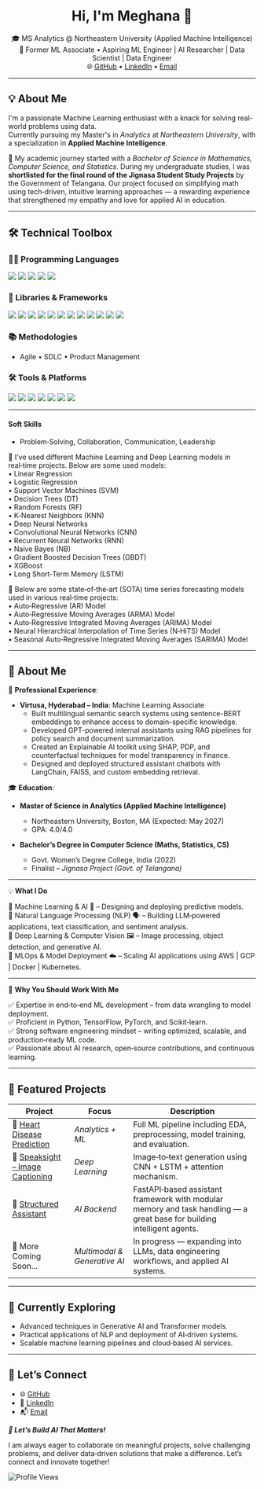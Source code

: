 <h1 align="center">Hi, I'm Meghana 👋</h1>

<p align="center">
  🎓 MS Analytics @ Northeastern University (Applied Machine Intelligence)<br>
  💼 Former ML Associate • Aspiring ML Engineer | AI Researcher | Data Scientist | Data Engineer<br>
  🌐 <a href="https://github.com/Meghanayalam">GitHub</a> • 
  <a href="https://www.linkedin.com/in/meghanayalam">LinkedIn</a> • 
  <a href="mailto:yalammeghana@gmail.com">Email</a>
</p>

---

## 💡 About Me

I'm a passionate Machine Learning enthusiast with a knack for solving real-world problems using data.  
Currently pursuing my Master's in *Analytics* at *Northeastern University*, with a specialization in **Applied Machine Intelligence**.

📘 My academic journey started with a *Bachelor of Science in Mathematics, Computer Science, and Statistics*. During my undergraduate studies, I was **shortlisted for the final round of the Jignasa Student Study Projects** by the Government of Telangana. Our project focused on simplifying math using tech‑driven, intuitive learning approaches — a rewarding experience that strengthened my empathy and love for applied AI in education.

---
## 🛠️ Technical Toolbox

### 👩‍💻 Programming Languages
<p>
  <img src="https://img.shields.io/badge/Python-3776AB?logo=python&logoColor=white&style=flat-square"/>
  <img src="https://img.shields.io/badge/Java-ED8B00?logo=java&logoColor=white&style=flat-square"/>
  <img src="https://img.shields.io/badge/SQL-4479A1?logo=postgresql&logoColor=white&style=flat-square"/>
  <img src="https://img.shields.io/badge/PL%2FSQL-336791?logo=oracle&logoColor=white&style=flat-square"/>
  <img src="https://img.shields.io/badge/HTML-E34F26?logo=html5&logoColor=white&style=flat-square"/>
</p>

### 🧪 Libraries & Frameworks
<p>
  <img src="https://img.shields.io/badge/TensorFlow-FF6F00?logo=tensorflow&logoColor=white&style=flat-square"/>
  <img src="https://img.shields.io/badge/PyTorch-EE4C2C?logo=pytorch&logoColor=white&style=flat-square"/>
  <img src="https://img.shields.io/badge/Scikit--Learn-F7931E?logo=scikitlearn&logoColor=white&style=flat-square"/>
  <img src="https://img.shields.io/badge/NumPy-013243?logo=numpy&logoColor=white&style=flat-square"/>
  <img src="https://img.shields.io/badge/Pandas-150458?logo=pandas&logoColor=white&style=flat-square"/>
  <img src="https://img.shields.io/badge/Matplotlib-008080?logo=python&logoColor=white&style=flat-square"/>
  <img src="https://img.shields.io/badge/Seaborn-008080?logo=python&logoColor=white&style=flat-square"/>
  <img src="https://img.shields.io/badge/LIME-FF4081?logo=python&logoColor=white&style=flat-square"/>
  <img src="https://img.shields.io/badge/SHAP-FF4500?logo=python&logoColor=white&style=flat-square"/>
  <img src="https://img.shields.io/badge/Flask-000000?logo=flask&logoColor=white&style=flat-square"/>
  <img src="https://img.shields.io/badge/Django-092E20?logo=django&logoColor=white&style=flat-square"/>
  <img src="https://img.shields.io/badge/Spring-6DB33F?logo=spring&logoColor=white&style=flat-square"/>
</p>

### 📚 Methodologies
- Agile • SDLC • Product Management

### 🛠️ Tools & Platforms
<p>
  <img src="https://img.shields.io/badge/Git-F05032?logo=git&logoColor=white&style=flat-square"/>
  <img src="https://img.shields.io/badge/BitBucket-0052CC?logo=bitbucket&logoColor=white&style=flat-square"/>
  <img src="https://img.shields.io/badge/Tortoise_SVN-80B3FF?logo=subversion&logoColor=white&style=flat-square"/>
  <img src="https://img.shields.io/badge/GCP-4285F4?logo=google-cloud&logoColor=white&style=flat-square"/>
  <img src="https://img.shields.io/badge/Docker-2496ED?logo=docker&logoColor=white&style=flat-square"/>
  <img src="https://img.shields.io/badge/Jenkins-D24939?logo=jenkins&logoColor=white&style=flat-square"/>
  <img src="https://img.shields.io/badge/CI%2FCD-47A248?logo=githubactions&logoColor=white&style=flat-square"/>
</p>



----

#### **Soft Skills**  
- Problem‑Solving, Collaboration, Communication, Leadership

🔭 I've used different Machine Learning and Deep Learning models in real‑time projects. Below are some used models:  
• Linear Regression  
• Logistic Regression  
• Support Vector Machines (SVM)  
• Decision Trees (DT)  
• Random Forests (RF)  
• K‑Nearest Neighbors (KNN)  
• Deep Neural Networks  
• Convolutional Neural Networks (CNN)  
• Recurrent Neural Networks (RNN)  
• Naive Bayes (NB)  
• Gradient Boosted Decision Trees (GBDT)  
• XGBoost  
• Long Short‑Term Memory (LSTM)

🔭 Below are some state‑of‑the‑art (SOTA) time series forecasting models used in various real‑time projects:  
• Auto‑Regressive (AR) Model  
• Auto‑Regressive Moving Averages (ARMA) Model  
• Auto‑Regressive Integrated Moving Averages (ARIMA) Model  
• Neural Hierarchical Interpolation of Time Series (N‑HiTS) Model  
• Seasonal Auto‑Regressive Integrated Moving Averages (SARIMA) Model  

---
## 🌟 About Me
💼 **Professional Experience**:

- **Virtusa, Hyderabad – India**: Machine Learning Associate  
  - Built multilingual semantic search systems using sentence-BERT embeddings to enhance access to domain-specific knowledge.  
  - Developed GPT-powered internal assistants using RAG pipelines for policy search and document summarization.  
  - Created an Explainable AI toolkit using SHAP, PDP, and counterfactual techniques for model transparency in finance.  
  - Designed and deployed structured assistant chatbots with LangChain, FAISS, and custom embedding retrieval.  

🎓 **Education**:

- **Master of Science in Analytics (Applied Machine Intelligence)**  
  - Northeastern University, Boston, MA (Expected: May 2027)  
  - GPA: 4.0/4.0 

- **Bachelor’s Degree in Computer Science (Maths, Statistics, CS)**  
  - Govt. Women’s Degree College, India (2022)  
  - Finalist – *Jignasa Project (Govt. of Telangana)*
-----
💡 **What I Do**

🔹 Machine Learning & AI 🤖 – Designing and deploying predictive models.  
🔹 Natural Language Processing (NLP) 🗣️ – Building LLM‑powered applications, text classification, and sentiment analysis.  
🔹 Deep Learning & Computer Vision 🖼️ – Image processing, object detection, and generative AI.  
🔹 MLOps & Model Deployment ☁️ – Scaling AI applications using AWS | GCP | Docker | Kubernetes.

---

🎯 **Why You Should Work With Me**

✅ Expertise in end‑to‑end ML development – from data wrangling to model deployment.  
✅ Proficient in Python, TensorFlow, PyTorch, and Scikit‑learn.  
✅ Strong software engineering mindset – writing optimized, scalable, and production‑ready ML code.  
✅ Passionate about AI research, open‑source contributions, and continuous learning.

---

## 🚀 Featured Projects

| Project | Focus | Description |
|--------|-------|-------------|
| 💓 [Heart Disease Prediction](https://github.com/Meghanayalam/Heart-disease-prediction) | *Analytics + ML* | Full ML pipeline including EDA, preprocessing, model training, and evaluation. |
| 🧠 [Speaksight – Image Captioning](https://github.com/Meghanayalam/Speaksight) | *Deep Learning* | Image‑to‑text generation using CNN + LSTM + attention mechanism. |
| 🤖 [Structured Assistant](https://github.com/Meghanayalam/structured_assistant) | *AI Backend* | FastAPI‑based assistant framework with modular memory and task handling — a great base for building intelligent agents. |
| 🔄 More Coming Soon... | *Multimodal & Generative AI* | In progress — expanding into LLMs, data engineering workflows, and applied AI systems. |

---

## 🌱 Currently Exploring
- Advanced techniques in Generative AI and Transformer models.  
- Practical applications of NLP and deployment of AI‑driven systems.  
- Scalable machine learning pipelines and cloud‑based AI services.

---

## 🤝 Let’s Connect
- 🌐 [GitHub](https://github.com/Meghanayalam)  
- 💼 [LinkedIn](https://www.linkedin.com/in/meghanayalam)  
- 📬 [Email](mailto:yalammeghana@gmail.com)

***🚀 Let’s Build AI That Matters!***

I am always eager to collaborate on meaningful projects, solve challenging problems, and deliver data‑driven solutions that make a difference. Let’s connect and innovate together!

![Profile Views](https://komarev.com/ghpvc/?username=Meghanayalam&color=blue&style=flat)
